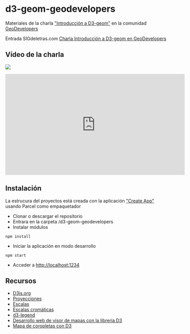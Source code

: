 # d3-geom-geodevelopers

Materiales de la charla ["Introducción a D3-geom"](https://www.meetup.com/es-ES/geodevelopers/events/277702735/) en la comunidad [GeoDevelopers](https://www.geodevelopers.org/)

Entrada SIGdeletras.com [Charla Introducción a D3-geom en GeoDevelopers]()

## Vídeo de la charla

[![](http://img.youtube.com/vi/XrLQIV9dRiY/0.jpg)](http://www.youtube.com/watch?v=XrLQIV9dRiY "")

<iframe width="560" height="315" src="https://www.youtube.com/embed/XrLQIV9dRiY" title="YouTube video player" frameborder="0" allow="accelerometer; autoplay; clipboard-write; encrypted-media; gyroscope; picture-in-picture" allowfullscreen></iframe>

## Instalación

La estrucura del proyectos está creada con la aplicación ["Create App"](https://createapp.dev/) usando Parcel como empaquetador

- Clonar o descargar el repositorio
- Entrara en la carpeta /d3-geom-geodevelopers
- Instalar módulos

```
npm install
```
- Iniciar la aplicación en modo desarrollo

```
npm start
```
- Acceder a [http://localhost:1234](http://localhost:1234)
## Recursos

- [D3js.org](https://d3js.org/)
- [Proyecciones](https://bl.ocks.org/d3indepth/f7ece0ab9a3df06a8cecd2c0e33e54ef)
- [Escalas](https://www.d3indepth.com/scales/)
- [Escalas cromáticas](https://github.com/d3/d3-scale-chromatic)
- [d3-legend](https://d3-legend.susielu.com/)
- [Desarrollo web de visor de mapas con la librería D3](http://sigdeletras.com/2021/desarrollo-web-de-visor-de-mapas-con-la-libreria-d3/)
- [Mapa de coropletas con D3](http://sigdeletras.com/2021/mapa-de-coropletas-con-d3/)
